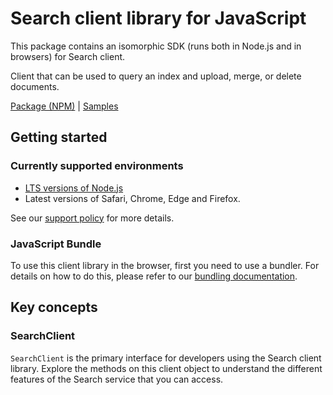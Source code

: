 # Search client library for JavaScript

This package contains an isomorphic SDK (runs both in Node.js and in browsers) for Search client.

Client that can be used to query an index and upload, merge, or delete documents.

[Package (NPM)](https://www.npmjs.com/package/@msinternal/search-documents) |
[Samples](https://github.com/Azure-Samples/azure-samples-js-management)

## Getting started

### Currently supported environments

- [LTS versions of Node.js](https://github.com/nodejs/release#release-schedule)
- Latest versions of Safari, Chrome, Edge and Firefox.

See our [support policy](https://github.com/Azure/azure-sdk-for-js/blob/main/SUPPORT.md) for more details.





### JavaScript Bundle
To use this client library in the browser, first you need to use a bundler. For details on how to do this, please refer to our [bundling documentation](https://aka.ms/AzureSDKBundling).

## Key concepts

### SearchClient

`SearchClient` is the primary interface for developers using the Search client library. Explore the methods on this client object to understand the different features of the Search service that you can access.

